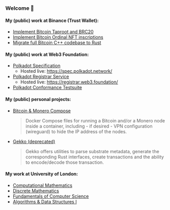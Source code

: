 ### Welcome 👋

#### My (public) work at Binance (Trust Wallet):
* [Implement Bitcoin Taproot and BRC20](https://github.com/trustwallet/wallet-core/pull/3233)
* [Implement Bitcoin Ordinal NFT inscriptions](https://github.com/trustwallet/wallet-core/pull/3297)
* [Migrate full Bitcoin C++ codebase to Rust](https://github.com/trustwallet/wallet-core/pull/3382)

#### My (public) work at Web3 Foundation:
* [Polkadot Specification](https://github.com/w3f/polkadot-spec)
	* Hosted live: https://spec.polkadot.network/
* [Polkadot Registrar Service](https://github.com/w3f/polkadot-registrar-challenger)
	* Hosted live: https://registrar.web3.foundation/
* [Polkadot Conformance Testsuite](https://github.com/w3f/polkadot-tests)

#### My (public) personal projects:
* [Bitcoin & Monero Compose](https://github.com/lamafab/bitcoin-monero-compose)
	>  Docker Compose files for running a Bitcoin and/or a Monero node inside a
	container, including - if desired - VPN configuration (wireguard) to hide
	the IP address of the nodes.
* [Gekko (deprecated)](https://github.com/lamafab/gekko)
	> Gekko offers utilities to parse substrate metadata, generate the
	corresponding Rust interfaces, create transactions and the ability to
	encode/decode those transaction.

#### My work at University of London:
* [Computational Mathematics](https://github.com/world-class/notes/pull/18)
* [Discrete Mathematics](https://github.com/world-class/notes/pull/22)
* [Fundamentals of Computer Science](https://github.com/world-class/notes/pull/23)
* [Algorithms & Data Structures I](https://github.com/world-class/notes/pull/25)

